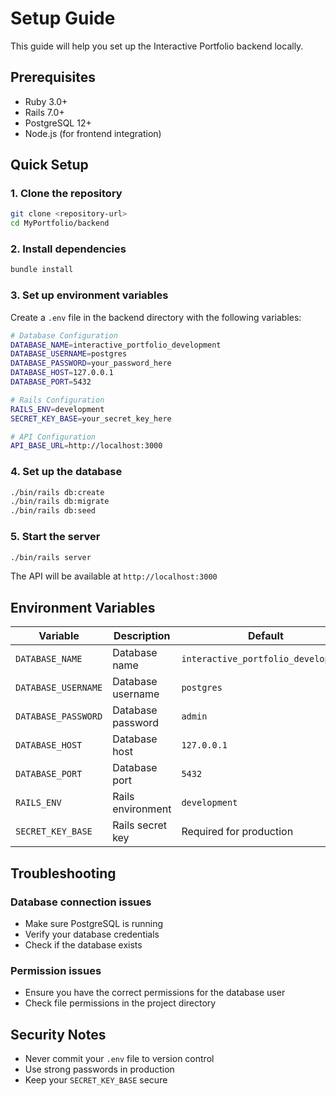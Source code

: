 # Setup Guide

This guide will help you set up the Interactive Portfolio backend locally.

## Prerequisites

- Ruby 3.0+
- Rails 7.0+
- PostgreSQL 12+
- Node.js (for frontend integration)

## Quick Setup

### 1. Clone the repository

```bash
git clone <repository-url>
cd MyPortfolio/backend
```

### 2. Install dependencies

```bash
bundle install
```

### 3. Set up environment variables

Create a `.env` file in the backend directory with the following variables:

```bash
# Database Configuration
DATABASE_NAME=interactive_portfolio_development
DATABASE_USERNAME=postgres
DATABASE_PASSWORD=your_password_here
DATABASE_HOST=127.0.0.1
DATABASE_PORT=5432

# Rails Configuration
RAILS_ENV=development
SECRET_KEY_BASE=your_secret_key_here

# API Configuration
API_BASE_URL=http://localhost:3000
```

### 4. Set up the database

```bash
./bin/rails db:create
./bin/rails db:migrate
./bin/rails db:seed
```

### 5. Start the server

```bash
./bin/rails server
```

The API will be available at `http://localhost:3000`

## Environment Variables

| Variable            | Description       | Default                             |
| ------------------- | ----------------- | ----------------------------------- |
| `DATABASE_NAME`     | Database name     | `interactive_portfolio_development` |
| `DATABASE_USERNAME` | Database username | `postgres`                          |
| `DATABASE_PASSWORD` | Database password | `admin`                             |
| `DATABASE_HOST`     | Database host     | `127.0.0.1`                         |
| `DATABASE_PORT`     | Database port     | `5432`                              |
| `RAILS_ENV`         | Rails environment | `development`                       |
| `SECRET_KEY_BASE`   | Rails secret key  | Required for production             |

## Troubleshooting

### Database connection issues

- Make sure PostgreSQL is running
- Verify your database credentials
- Check if the database exists

### Permission issues

- Ensure you have the correct permissions for the database user
- Check file permissions in the project directory

## Security Notes

- Never commit your `.env` file to version control
- Use strong passwords in production
- Keep your `SECRET_KEY_BASE` secure

